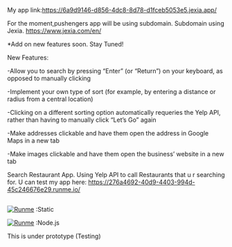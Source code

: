 My app link:https://6a9d9146-d856-4dc8-8d78-d1fceb5053e5.jexia.app/

For the moment,pushengers app will be using subdomain. Subdomain using Jexia. https://www.jexia.com/en/

*Add on new features soon. Stay Tuned!

New Features:

-Allow you to search by pressing “Enter” (or “Return”) on your keyboard, as opposed to manually clicking

-Implement your own type of sort (for example, by entering a distance or radius from a central location)

-Clicking on a different sorting option automatically requeries the Yelp API, rather than having to manually click “Let’s Go” again

-Make addresses clickable and have them open the address in Google Maps in a new tab

-Make images clickable and have them open the business’ website in a new tab




Search Restaurant App. Using Yelp API to call Restaurants that u r searching for. U can test my app here:
https://276a4692-40d9-4403-994d-45c246676e29.runme.io/


##

[![Runme](https://runme.io/static/button.svg)](https://runme.io/run?app_id=53234fa7-fbc8-4f97-b9d3-824362785b0a) :Static

[![Runme](https://runme.io/static/button.svg)](https://runme.io/run?app_id=135021f7-64d5-4c9c-8744-7c992f233627) :Node.js


This is under prototype (Testing)
